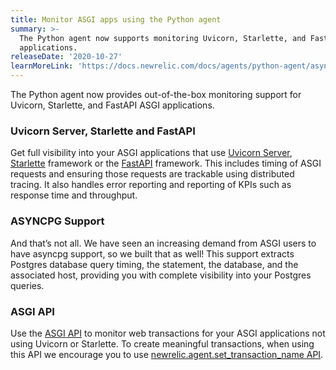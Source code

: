 ```yaml
---
title: Monitor ASGI apps using the Python agent
summary: >-
  The Python agent now supports monitoring Uvicorn, Starlette, and FastAPI ASGI
  applications.
releaseDate: '2020-10-27'
learnMoreLink: 'https://docs.newrelic.com/docs/agents/python-agent/async-instrumentation'
---
```


The Python agent now provides out-of-the-box monitoring support for Uvicorn, Starlette, and FastAPI ASGI applications.

### Uvicorn Server, Starlette and FastAPI

Get full visibility into your ASGI applications that use [Uvicorn Server](https://docs.newrelic.com/docs/agents/python-agent/web-frameworks-servers/python-agent-uvicorn-web-server), [Starlette](https://docs.newrelic.com/docs/agents/python-agent/web-frameworks-servers/python-agent-starlette-web-framework) framework or the [FastAPI](https://docs.newrelic.com/docs/agents/python-agent/web-frameworks-servers/python-agent-fastapi-web-framework) framework. This includes timing of ASGI requests and ensuring those requests are trackable using distributed tracing. It also handles error reporting and reporting of KPIs such as response time and throughput.

### ASYNCPG Support

And that’s not all. We have seen an increasing demand from ASGI users to have asyncpg support, so we built that as well! This support extracts Postgres database query timing, the statement, the database, and the associated host, providing you with complete visibility into your Postgres queries.

### ASGI API

Use the [ASGI API](https://docs.newrelic.com/docs/agents/python-agent/python-agent-api/asgiapplication-python-agent-api) to monitor web transactions for your ASGI applications not using Uvicorn or Starlette. To create meaningful transactions, when using this API we encourage you to use [newrelic.agent.set_transaction_name API](https://docs.newrelic.com/docs/agents/python-agent/python-agent-api/settransactionname-python-agent-api).
